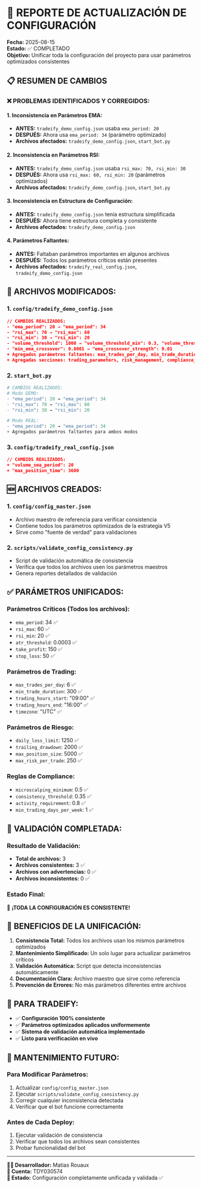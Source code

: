 # 🔧 REPORTE DE ACTUALIZACIÓN DE CONFIGURACIÓN

**Fecha:** 2025-08-15  
**Estado:** ✅ COMPLETADO  
**Objetivo:** Unificar toda la configuración del proyecto para usar parámetros optimizados consistentes

## 📋 RESUMEN DE CAMBIOS

### ❌ **PROBLEMAS IDENTIFICADOS Y CORREGIDOS:**

#### **1. Inconsistencia en Parámetros EMA:**
- **ANTES:** `tradeify_demo_config.json` usaba `ema_period: 20`
- **DESPUÉS:** Ahora usa `ema_period: 34` (parámetro optimizado)
- **Archivos afectados:** `tradeify_demo_config.json`, `start_bot.py`

#### **2. Inconsistencia en Parámetros RSI:**
- **ANTES:** `tradeify_demo_config.json` usaba `rsi_max: 70, rsi_min: 30`
- **DESPUÉS:** Ahora usa `rsi_max: 60, rsi_min: 20` (parámetros optimizados)
- **Archivos afectados:** `tradeify_demo_config.json`, `start_bot.py`

#### **3. Inconsistencia en Estructura de Configuración:**
- **ANTES:** `tradeify_demo_config.json` tenía estructura simplificada
- **DESPUÉS:** Ahora tiene estructura completa y consistente
- **Archivos afectados:** `tradeify_demo_config.json`

#### **4. Parámetros Faltantes:**
- **ANTES:** Faltaban parámetros importantes en algunos archivos
- **DESPUÉS:** Todos los parámetros críticos están presentes
- **Archivos afectados:** `tradeify_real_config.json`, `tradeify_demo_config.json`

## 🔄 **ARCHIVOS MODIFICADOS:**

### **1. `config/tradeify_demo_config.json`**
```json
// CAMBIOS REALIZADOS:
- "ema_period": 20 → "ema_period": 34
- "rsi_max": 70 → "rsi_max": 60  
- "rsi_min": 30 → "rsi_min": 20
- "volume_threshold": 1000 → "volume_threshold_min": 0.3, "volume_threshold_max": 0.7
- "min_ema_crossover": 0.0001 → "ema_crossover_strength": 0.01
+ Agregados parámetros faltantes: max_trades_per_day, min_trade_duration
+ Agregadas secciones: trading_parameters, risk_management, compliance_rules
```

### **2. `start_bot.py`**
```python
# CAMBIOS REALIZADOS:
# Modo DEMO:
- "ema_period": 20 → "ema_period": 34
- "rsi_max": 70 → "rsi_max": 60
- "rsi_min": 30 → "rsi_min": 20

# Modo REAL:
- "ema_period": 20 → "ema_period": 34
+ Agregados parámetros faltantes para ambos modos
```

### **3. `config/tradeify_real_config.json`**
```json
// CAMBIOS REALIZADOS:
+ "volume_sma_period": 20
+ "max_position_time": 3600
```

## 🆕 **ARCHIVOS CREADOS:**

### **1. `config/config_master.json`**
- Archivo maestro de referencia para verificar consistencia
- Contiene todos los parámetros optimizados de la estrategia V5
- Sirve como "fuente de verdad" para validaciones

### **2. `scripts/validate_config_consistency.py`**
- Script de validación automática de consistencia
- Verifica que todos los archivos usen los parámetros maestros
- Genera reportes detallados de validación

## ✅ **PARÁMETROS UNIFICADOS:**

### **Parámetros Críticos (Todos los archivos):**
- `ema_period`: 34 ✅
- `rsi_max`: 60 ✅
- `rsi_min`: 20 ✅
- `atr_threshold`: 0.0003 ✅
- `take_profit`: 150 ✅
- `stop_loss`: 50 ✅

### **Parámetros de Trading:**
- `max_trades_per_day`: 6 ✅
- `min_trade_duration`: 300 ✅
- `trading_hours_start`: "09:00" ✅
- `trading_hours_end`: "16:00" ✅
- `timezone`: "UTC" ✅

### **Parámetros de Riesgo:**
- `daily_loss_limit`: 1250 ✅
- `trailing_drawdown`: 2000 ✅
- `max_position_size`: 5000 ✅
- `max_risk_per_trade`: 250 ✅

### **Reglas de Compliance:**
- `microscalping_minimum`: 0.5 ✅
- `consistency_threshold`: 0.35 ✅
- `activity_requirement`: 0.8 ✅
- `min_trading_days_per_week`: 1 ✅

## 🧪 **VALIDACIÓN COMPLETADA:**

### **Resultado de Validación:**
- **Total de archivos:** 3
- **Archivos consistentes:** 3 ✅
- **Archivos con advertencias:** 0 ✅
- **Archivos inconsistentes:** 0 ✅

### **Estado Final:**
🎉 **¡TODA LA CONFIGURACIÓN ES CONSISTENTE!**

## 🎯 **BENEFICIOS DE LA UNIFICACIÓN:**

1. **Consistencia Total:** Todos los archivos usan los mismos parámetros optimizados
2. **Mantenimiento Simplificado:** Un solo lugar para actualizar parámetros críticos
3. **Validación Automática:** Script que detecta inconsistencias automáticamente
4. **Documentación Clara:** Archivo maestro que sirve como referencia
5. **Prevención de Errores:** No más parámetros diferentes entre archivos

## 📱 **PARA TRADEIFY:**

- ✅ **Configuración 100% consistente**
- ✅ **Parámetros optimizados aplicados uniformemente**
- ✅ **Sistema de validación automática implementado**
- ✅ **Listo para verificación en vivo**

## 🔮 **MANTENIMIENTO FUTURO:**

### **Para Modificar Parámetros:**
1. Actualizar `config/config_master.json`
2. Ejecutar `scripts/validate_config_consistency.py`
3. Corregir cualquier inconsistencia detectada
4. Verificar que el bot funcione correctamente

### **Antes de Cada Deploy:**
1. Ejecutar validación de consistencia
2. Verificar que todos los archivos sean consistentes
3. Probar funcionalidad del bot

---

**👨‍💻 Desarrollador:** Matias Rouaux  
**📧 Cuenta:** TDY030574  
**🎯 Estado:** Configuración completamente unificada y validada ✅
